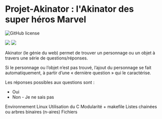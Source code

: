# Projet-Akinator : l'Akinator des super héros Marvel

![GitHub license](https://img.shields.io/github/license/Naereen/StrapDown.js.svg)

<img src="https://img.shields.io/badge/env-Linux-brightgreen?logo=linux"> <img src="https://img.shields.io/badge/env-Windows-blue?logo=Windows">

Akinator (le génie du web) permet de trouver un personnage ou un
objet à travers une série de questions/réponses.

Si le personnage ou l’objet n’est pas trouvé, l’ajout du personnage se
fait automatiquement, à partir d’une « dernière question » qui le
caractérise.

Les réponses possibles aux questions sont :
- Oui
- Non - Je ne sais pas

Environnement Linux
Utilisation du C
Modularité + makefile
Listes chainées ou arbres binaires (n-aires)
Fichiers